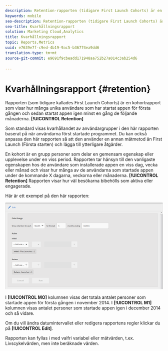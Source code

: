 ```yaml
---
description: Retention-rapporten (tidigare First Launch Cohorts) är en kohortrapport som visar hur många unika användare som har startat din app för första gången och sedan startat appen igen minst en gång under de följande månaderna.
keywords: mobile
seo-description: Retention-rapporten (tidigare First Launch Cohorts) är en kohortrapport som visar hur många unika användare som har startat din app för första gången och sedan startat appen igen minst en gång under de följande månaderna.
seo-title: Kvarhållningsrapport
solution: Marketing Cloud,Analytics
title: Kvarhållningsrapport
topic: Reports,Metrics
uuid: e7639e7f-c9ed-4b19-9ac5-b36774ea9dd6
translation-type: tm+mt
source-git-commit: e9691f9cbeadd171948aa752b27a014c3ab254d6

---
```



# Kvarhållningsrapport {#retention}

Rapporten (som tidigare kallades First Launch Cohorts) är en kohortrapport som visar hur många unika användare som har startat appen för första gången och sedan startat appen igen minst en gång de följande månaderna. **[!UICONTROL Retention]**

Som standard visas kvarhållandet av användargrupper i den här rapporten baserat på när användarna först startade programmet. Du kan också anpassa den här rapporten så att den använder en annan mätmetod än First Launch (Första starten) och lägga till ytterligare åtgärder.

En kohort är en grupp personer som delar en gemensam egenskap eller upplevelse under en viss period. Rapporten tar hänsyn till den vanligaste egenskapen hos de användare som installerade appen en viss dag, vecka eller månad och visar hur många av de användarna som startade appen under de kommande X dagarna, veckorna eller månaderna. **[!UICONTROL Retention]** Rapporten visar hur väl besökarna bibehölls som aktiva eller engagerade.

Här är ett exempel på den här rapporten:

![](assets/report_retention_edit.png)

I **[!UICONTROL MO]** kolumnen visas det totala antalet personer som startade appen för första gången i november 2014. I **[!UICONTROL M1]** kolumnen visas antalet personer som startade appen igen i december 2014 och så vidare.

Om du vill ändra datumintervallet eller redigera rapportens regler klickar du på **[!UICONTROL Edit]**.

Rapporten kan fyllas i med valfri variabel eller mätvärden, t.ex. Livscykelvärden, men inte beräknade värden.
